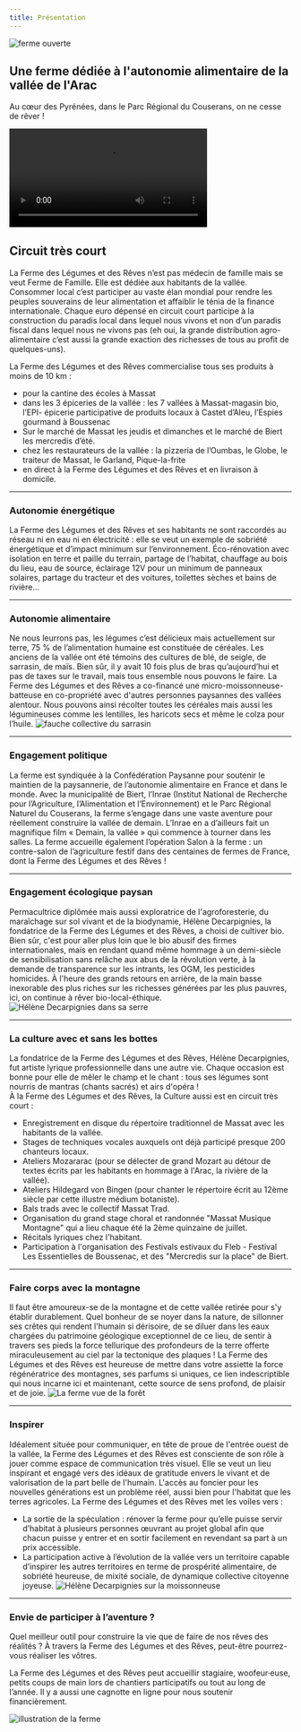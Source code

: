 ```yaml
---
title: Présentation
---
```


<img src="assets/photos/ferme-ouverte.png" class="home-img" alt="ferme ouverte">

## Une ferme dédiée à l'autonomie alimentaire de la vallée de l'Arac
Au cœur des Pyrénées, dans le Parc Régional du Couserans, on ne cesse de rêver !

<video src="assets/drone.mp4" controls width="70%" alt="vue de la ferme dans la vallée">La ferme vue du ciel</video>

## Circuit très court
La Ferme des Légumes et des Rêves n’est pas médecin de famille mais se veut Ferme de Famille. Elle est dédiée aux habitants de la vallée. Consommer local c’est participer au vaste élan mondial pour rendre les peuples souverains de leur alimentation et affaiblir le ténia de la finance internationale. Chaque euro dépensé en circuit court participe à la construction du paradis local dans lequel nous vivons et non d’un paradis fiscal dans lequel nous ne vivons pas (eh oui, la grande distribution agro-alimentaire c’est aussi la grande exaction des richesses de tous au profit de quelques-uns).

La Ferme des Légumes et des Rêves commercialise tous ses produits à moins de 10 km :
- pour la cantine des écoles à Massat
- dans les 3 épiceries de la vallée : les 7 vallées à Massat-magasin bio, l’EPI- épicerie participative de produits locaux à Castet d’Aleu, l’Espies gourmand à Boussenac
- Sur le marché de Massat les jeudis et dimanches et le marché de Biert les mercredis d’été.
- chez les restaurateurs de la vallée : la pizzeria de l’Oumbas, le Globe, le traiteur de Massat, le Garland, Pique-la-frite
- en direct à la Ferme des Légumes et des Rêves et en livraison à domicile.

---

### Autonomie énergétique
La Ferme des Légumes et des Rêves et ses habitants ne sont raccordés au réseau ni en eau ni en électricité : elle se veut un exemple de sobriété énergétique et d’impact minimum sur l’environnement.
Éco-rénovation avec isolation en terre et paille du terrain, partage de l’habitat, chauffage au bois du lieu, eau de source, éclairage 12V pour un minimum de panneaux solaires, partage du tracteur et des voitures, toilettes sèches et bains de rivière…

---

### Autonomie alimentaire
Ne nous leurrons pas, les légumes c’est délicieux mais actuellement sur terre, 75 % de l’alimentation humaine est constituée de céréales. Les anciens de la vallée ont été témoins des cultures de blé, de seigle, de sarrasin, de maïs. Bien sûr, il y avait 10 fois plus de bras qu’aujourd’hui et pas de taxes sur le travail, mais tous ensemble nous pouvons le faire.
La Ferme des Légumes et des Rêves a co-financé une micro-moissonneuse-batteuse en co-propriété avec d'autres personnes paysannes des vallées alentour. Nous pouvons ainsi récolter toutes les céréales mais aussi les légumineuses comme les lentilles, les haricots secs et même le colza pour l’huile.
![fauche collective du sarrasin](assets/photos/fauche-du-sarrasin.jpg)

---

### Engagement politique
La ferme est syndiquée à la Confédération Paysanne pour soutenir le maintien de la paysannerie, de l’autonomie alimentaire en France et dans le monde. Avec la municipalité de Biert, l’Inrae (Institut National de Recherche pour l’Agriculture, l’Alimentation et l’Environnement) et le Parc Régional Naturel du Couserans, la ferme s’engage dans une vaste aventure pour réellement construire la vallée de demain. L’Inrae en a d’ailleurs fait un magnifique film « Demain, la vallée » qui commence à tourner dans les salles. La ferme accueille également l’opération Salon à la ferme : un contre-salon de l’agriculture festif dans des centaines de fermes de France, dont la Ferme des Légumes et des Rêves !

---

### Engagement écologique paysan
Permacultrice diplômée mais aussi exploratrice de l'agroforesterie, du maraîchage sur sol vivant et de la biodynamie, Hélène Decarpignies, la fondatrice de la Ferme des Légumes et des Rêves, a choisi de cultiver bio. Bien sûr, c'est pour aller plus loin que le bio abusif des firmes internationales, mais en rendant quand même hommage à un demi-siècle de sensibilisation sans relâche aux abus de la révolution verte, à la demande de transparence sur les intrants, les OGM, les pesticides homicides. À l'heure des grands retours en arrière, de la main basse inexorable des plus riches sur les richesses générées par les plus pauvres, ici, on continue à rêver bio-local-éthique.  
![Hélène Decarpignies dans sa serre](assets/photos/moi-dans-la-serre.jpg)

---

### La culture avec et sans les bottes

La fondatrice de la Ferme des Légumes et des Rêves, Hélène Decarpignies, fut artiste lyrique professionnelle dans une autre vie. Chaque occasion est bonne pour elle de mêler le champ et le chant : tous ses légumes sont nourris de mantras (chants sacrés) et airs d'opéra !  
À la Ferme des Légumes et des Rêves, la Culture aussi est en circuit très court :
- Enregistrement en disque du répertoire traditionnel de Massat avec les habitants de la vallée.
- Stages de techniques vocales auxquels ont déjà participé presque 200 chanteurs locaux.
- Ateliers Mozararac (pour se délecter de grand Mozart au détour de textes écrits par les habitants en hommage à l'Arac, la rivière de la vallée).
- Ateliers Hildegard von Bingen (pour chanter le répertoire écrit au 12ème siècle par cette illustre médium botaniste).
- Bals trads avec le collectif Massat Trad.
- Organisation du grand stage choral et randonnée "Massat Musique Montagne" qui a lieu chaque été la 2ème quinzaine de juillet.
- Récitals lyriques chez l'habitant.
- Participation à l'organisation des Festivals estivaux du Fleb - Festival Les Essentielles de Boussenac, et des "Mercredis sur la place" de Biert.

---

### Faire corps avec la montagne
Il faut être amoureux-se de la montagne et de cette vallée retirée pour s'y établir durablement.
Quel bonheur de se noyer dans la nature, de sillonner ses crêtes qui rendent l'humain si dérisoire, de se diluer dans les eaux chargées du patrimoine géologique exceptionnel de ce lieu, de sentir à travers ses pieds la force tellurique des profondeurs de la terre offerte miraculeusement au ciel par la tectonique des plaques !
La Ferme des Légumes et des Rêves est heureuse de mettre dans votre assiette la force régénératrice des montagnes, ses parfums si uniques, ce lien indescriptible qui nous incarne ici et maintenant, cette source de sens profond, de plaisir et de joie.
![La ferme vue de la forêt](assets/photos/ferme-vue-de-la-foret.jpg)

---

### Inspirer

Idéalement située pour communiquer, en tête de proue de l'entrée ouest de la vallée, la Ferme des Légumes et des Rêves est consciente de son rôle à jouer comme espace de communication très visuel.
Elle se veut un lieu inspirant et engagé vers des idéaux de gratitude envers le vivant et de valorisation de la part belle de l'humain.
L'accès au foncier pour les nouvelles générations est un problème réel, aussi bien pour l'habitat que les terres agricoles. La Ferme des Légumes et des Rêves met les voiles vers :
- La sortie de la spéculation : rénover la ferme pour qu’elle puisse servir d’habitat à plusieurs personnes œuvrant au projet global afin que chacun puisse y entrer et en sortir facilement en revendant sa part à un prix accessible.
- La participation active à l’évolution de la vallée vers un territoire capable d’inspirer les autres territoires en terme de prospérité alimentaire, de sobriété heureuse, de mixité sociale, de dynamique collective citoyenne joyeuse.
![Hélène Decarpignies sur la moissonneuse](assets/photos/moi-sur-la-moissonneuse.jpg)


---

### Envie de participer à l’aventure ?

Quel meilleur outil pour construire la vie que de faire de nos rêves des réalités ? À travers la Ferme des Légumes et des Rêves, peut-être pourrez-vous réaliser les vôtres.  

La Ferme des Légumes et des Rêves peut accueillir stagiaire, woofeur·euse, petits coups de main lors de chantiers participatifs ou tout au long de l’année. Il y a aussi une cagnotte en ligne pour nous soutenir financièrement.

<img src="assets/photos/home.png" class="home-img" alt="illustration de la ferme">

